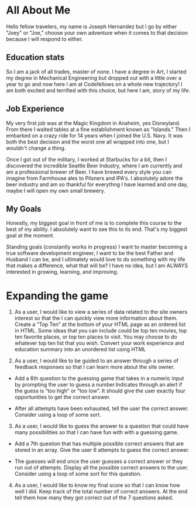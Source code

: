 # All About Me 

Hello fellow travelers, my name is Joseph Hernandez but I go by either "Joey" or "Joe," choose your own adventure when it comes to that decision because I will respond to either. 

## Education stats

So I am a jack of all trades, master of none. I have a degree in Art, I started my degree in Mechanical Engineering but dropped out with a little over a year to go and now here I am at Codefellows on a whole new trajectory! I am both excited and terrified with this choice, but here I am, story of my life. 

## Job Experience

My very first job was at the Magic Kingdom in Anaheim, yes Disneyland. From there I waited tables at a fine establishment known as "Islands." Then I embarked on a crazy ride for 14 years when I joined the U.S. Navy. It was both the best decision and the worst one all wrapped into one, but I wouldn't change a thing. 

Once I got out of the military, I worked at Starbucks for a bit, then I discovered the incredible Seattle Beer Industry, where I am currently and am a professional brewer of Beer. I have brewed every style you can imagine from Farmhouse ales to Pilsners and IPA's. I absolutely adore the beer industry and am so thankful for everythng I have learned and one day, maybe I will open my own small brewery.

## My Goals

Honestly, my biggest goal in front of me is to complete this course to the best of my ability. I absolutely want to see this to its end. That's my biggest goal at the moment.

Standing goals (constantly works in progress) I want to master becoming a true software development engineer, I want to be the best Father and Husband I can be, and I ultimately would love to do something with my life that makes a difference, what that will be? I have no idea, but I am ALWAYS interested in growing, learning, and improving.

# Expanding the game

1. As a user, I would like to view a series of data related to the site owners interest so that the I can quickly view more information about them.
Create a “Top Ten” at the bottom of your HTML page as an ordered list in HTML. Some ideas that you can include could be top ten movies, top ten favorite places, or top ten places to visit. You may choose to do whatever top ten list that you wish.
Convert your work experience and education summary into an unordered list using HTML

2. As a user, I would like to be guided to an answer through a series of feedback responses so that I can learn more about the site owner.

* Add a 6th question to the guessing game that takes in a numeric input by prompting the user to guess a number.Indicates through an alert if the guess is “too high” or “too low”.
It should give the user exactly four opportunities to get the correct answer.

* After all attempts have been exhausted, tell the user the correct answer. Consider using a loop of some sort.

3. As a user, I would like to guess the answer to a question that could have many possibilities so that I can have fun with with a guessing game.

* Add a 7th question that has multiple possible correct answers that are stored in an array.
Give the user 6 attempts to guess the correct answer.

* The guesses will end once the user guesses a correct answer or they run out of attempts.
Display all the possible correct answers to the user.
Consider using a loop of some sort for this question.

4. As a user, I would like to know my final score so that I can know how well I did.
Keep track of the total number of correct answers. At the end tell them how many they got correct out of the 7 questions asked.